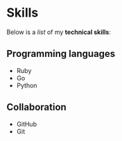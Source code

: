 # Skills

Below is a _list_ of my **technical skills**:

## Programming languages
- Ruby 
- Go
- Python

## Collaboration
- GitHub
- Git
